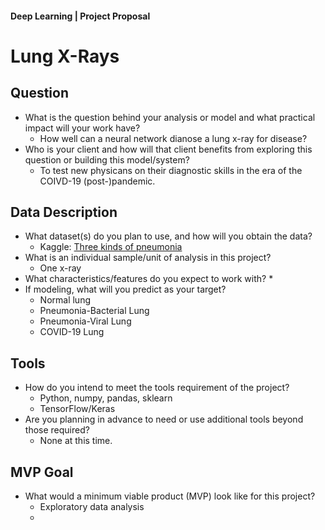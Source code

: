 #### Deep Learning | Project Proposal

# Lung X-Rays   

## Question
* What is the question behind your analysis or model and what practical impact will your work have?
    * How well can a neural network dianose a lung x-ray for disease?  
* Who is your client and how will that client benefits from exploring this question or building this model/system?
    * To test new physicans on their diagnostic skills in the era of the COIVD-19 (post-)pandemic. 

## Data Description
* What dataset(s) do you plan to use, and how will you obtain the data? 
    * Kaggle: [Three kinds of pneumonia](https://www.kaggle.com/datasets/artyomkolas/3-kinds-of-pneumonia)
* What is an individual sample/unit of analysis in this project?
    * One x-ray
* What characteristics/features do you expect to work with?
    * 
* If modeling, what will you predict as your target?
    * Normal lung
    * Pneumonia-Bacterial Lung
    * Pneumonia-Viral Lung
    * COVID-19 Lung
    
## Tools
* How do you intend to meet the tools requirement of the project?
    * Python, numpy, pandas, sklearn 
    * TensorFlow/Keras
* Are you planning in advance to need or use additional tools beyond those required?
    * None at this time.

## MVP Goal
* What would a minimum viable product (MVP) look like for this project?
    * Exploratory data analysis
    *  